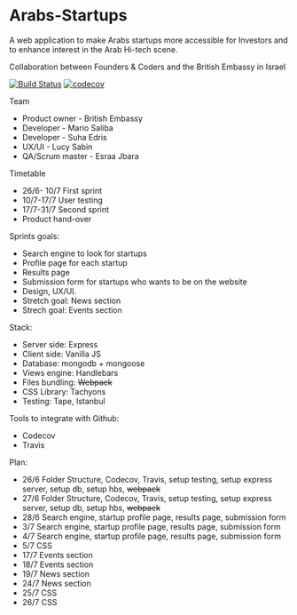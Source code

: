# Arabs-Startups
A web application to make Arabs startups more accessible for Investors and to enhance interest in the Arab Hi-tech scene.

Collaboration between Founders & Coders and the British Embassy in Israel

[![Build Status](https://travis-ci.org/UKITH/Arabs-Startups.svg?branch=master)](https://travis-ci.org/UKITH/Arabs-Startups)
[![codecov](https://codecov.io/gh/UKITH/Arabs-Startups/branch/master/graph/badge.svg)](https://codecov.io/gh/UKITH/Arabs-Startups)


Team
* Product owner - British Embassy
* Developer - Mario Saliba
* Developer - Suha Edris
* UX/UI - Lucy Sabin
* QA/Scrum master - Esraa Jbara

Timetable
* 26/6- 10/7 First sprint
* 10/7-17/7 User testing
* 17/7-31/7 Second sprint
* Product hand-over

Sprints goals:
* Search engine to look for startups
* Profile page for each startup
* Results page
* Submission form for startups who wants to be on the website
* Design, UX/UI.
* Stretch goal: News section
* Strech goal: Events section

Stack:
* Server side: Express
* Client side: Vanilla JS
* Database: mongodb + mongoose
* Views engine: Handlebars
* Files bundling: ~~Webpack~~
* CSS Library: Tachyons
* Testing: Tape, Istanbul

Tools to integrate with Github:
* Codecov
* Travis

Plan:
* 26/6 Folder Structure, Codecov, Travis, setup testing, setup express server, setup db, setup hbs, ~~webpack~~
* 27/6 Folder Structure, Codecov, Travis, setup testing, setup express server, setup db, setup hbs, ~~webpack~~
* 28/6 Search engine,  startup profile page, results page, submission form
* 3/7 Search engine,  startup profile page, results page, submission form
* 4/7 Search engine,  startup profile page, results page, submission form
* 5/7 CSS
* 17/7 Events section
* 18/7 Events section
* 19/7 News section
* 24/7 News section
* 25/7 CSS
* 26/7 CSS
